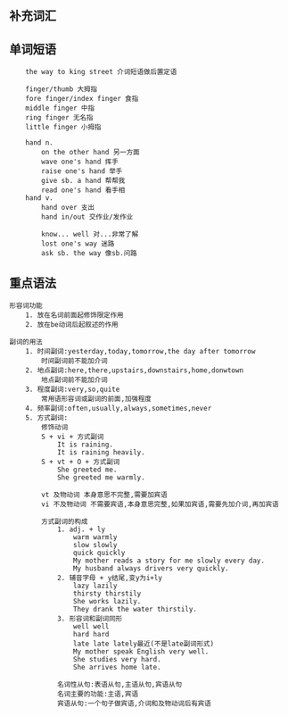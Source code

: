 
## 补充词汇



## 单词短语

		the way to king street 介词短语做后置定语

		finger/thumb 大拇指
		fore finger/index finger 食指
		middle finger 中指
		ring finger 无名指
		little finger 小拇指

		hand n.
			on the other hand 另一方面
			wave one's hand 挥手
			raise one's hand 举手
			give sb. a hand 帮帮我
			read one's hand 看手相
		hand v.
			hand over 支出
			hand in/out 交作业/发作业

			know... well 对...非常了解
			lost one's way 迷路
			ask sb. the way 像sb.问路

## 重点语法

	形容词功能
		1. 放在名词前面起修饰限定作用
		2. 放在be动词后起叙述的作用

	副词的用法
		1. 时间副词:yesterday,today,tomorrow,the day after tomorrow
			时间副词前不能加介词
		2. 地点副词:here,there,upstairs,downstairs,home,donwtown
			地点副词前不能加介词
		3. 程度副词:very,so,quite
			常用语形容词或副词的前面,加强程度
		4. 频率副词:often,usually,always,sometimes,never
		5. 方式副词:
			修饰动词
			S + vi + 方式副词
				It is raining.
				It is raining heavily.
			S + vt + O + 方式副词
				She greeted me.
				She greeted me warmly.

			vt 及物动词 本身意思不完整,需要加宾语
			vi 不及物动词 不需要宾语,本身意思完整,如果加宾语,需要先加介词,再加宾语

			方式副词的构成
				1. adj. + ly
					warm warmly
					slow slowly
					quick quickly
					My mother reads a story for me slowly every day.
					My husband always drivers very quickly.
				2. 辅音字母 + y结尾,变y为i+ly
					lazy lazily
					thirsty thirstily
					She works lazily.
					They drank the water thirstily.
				3. 形容词和副词同形
					well well
					hard hard
					late late lately最近(不是late副词形式)
					My mother speak English very well.
					She studies very hard.
					She arrives home late.

				名词性从句:表语从句,主语从句,宾语从句
				名词主要的功能:主语,宾语
				宾语从句:一个句子做宾语,介词和及物动词后有宾语

